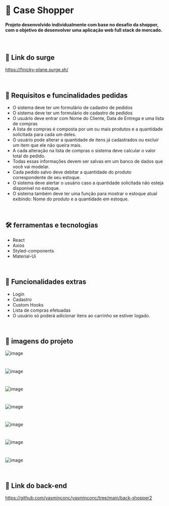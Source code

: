# 🛒 Case Shopper

<h4>Projeto desenvolvido individualmente com base no desafio da shopper,  com o objetivo de desenvolver uma aplicação web full stack de mercado.<h4/>

<br/>  

## 📌 Link do surge

https://finicky-plane.surge.sh/

<br/>  

## 🔰 Requisitos e funcinalidades pedidas

* O sistema deve ter um formulário de cadastro de pedidos
* O sistema deve ter um formulário de cadastro de pedidos
* O usuário deve entrar com Nome do Cliente, Data de Entrega e uma lista de compras 
* A lista de compras é composta por um ou mais produtos e a quantidade solicitada para 
cada um deles.
* O usuário pode alterar a quantidade de itens já cadastrados ou excluir um item que ele 
não queira mais. 
* A cada alteração na lista de compras o sistema deve calcular o valor total do pedido.
* Todas essas informações devem ser salvas em um banco de dados que você vai modelar.
* Cada pedido salvo deve debitar a quantidade do produto correspondente de seu estoque.
* O sistema deve alertar o usuário caso a quantidade solicitada não esteja disponível no 
estoque.
* O sistema também deve ter uma função para mostrar o estoque atual exibindo: Nome do 
produto e a quantidade em estoque.

<br/>  

## 🛠 ferramentas e tecnologias

* React
* Axios
* Styled-components
* Material-Ui

<br/>  

## 🧿 Funcionalidades extras

* Login 
* Cadastro
* Custom Hooks
* Lista de compras efetuadas
* O usuário só poderá adicionar itens ao carrinho se estiver logado.


<br/>  

##  📸 imagens do projeto

![image](https://user-images.githubusercontent.com/98767110/198153250-fd100052-c4a7-471f-b233-dfb74e9ce7cf.png)

#

![image](https://user-images.githubusercontent.com/98767110/198153699-48a5c0e6-c715-4228-acd7-8a499bc2fc72.png)

#

![image](https://user-images.githubusercontent.com/98767110/198153865-7a5234aa-d734-4a0d-a730-4f1fdb64186e.png)

#

![image](https://user-images.githubusercontent.com/98767110/198154080-1aa618fa-185c-43bc-a5fc-86e1fe80cd8b.png)

#

![image](https://user-images.githubusercontent.com/98767110/198154419-3fc37996-9cc5-4bdc-9ccb-3a843868e6ea.png)

#

![image](https://user-images.githubusercontent.com/98767110/198154579-3461a46e-a283-4e3e-8bca-300dfe6c0731.png)

#

![image](https://user-images.githubusercontent.com/98767110/198154774-3358e56b-231a-4f6a-bb4d-71fd5caab131.png)

<br/> 

## 🔷 Link do back-end

https://github.com/yasminconc/yasminconc/tree/main/back-shopper2



